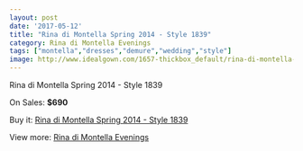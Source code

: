 ```yaml
---
layout: post
date: '2017-05-12'
title: "Rina di Montella Spring 2014 - Style 1839"
category: Rina di Montella Evenings
tags: ["montella","dresses","demure","wedding","style"]
image: http://www.idealgown.com/1657-thickbox_default/rina-di-montella-spring-2014-style-1839.jpg
---
```

Rina di Montella Spring 2014 - Style 1839

On Sales: **$690**
<a href="https://www.idealgown.com/en/rina-di-montella-evenings/767-rina-di-montella-spring-2014-style-1839.html"><amp-img layout="responsive" width="600" height="600" src="//www.idealgown.com/1657-thickbox_default/rina-di-montella-spring-2014-style-1839.jpg" alt="Rina di Montella Spring 2014 - Style 1839 0" /></a>
<a href="https://www.idealgown.com/en/rina-di-montella-evenings/767-rina-di-montella-spring-2014-style-1839.html"><amp-img layout="responsive" width="600" height="600" src="//www.idealgown.com/1659-thickbox_default/rina-di-montella-spring-2014-style-1839.jpg" alt="Rina di Montella Spring 2014 - Style 1839 1" /></a>
<a href="https://www.idealgown.com/en/rina-di-montella-evenings/767-rina-di-montella-spring-2014-style-1839.html"><amp-img layout="responsive" width="600" height="600" src="//www.idealgown.com/1658-thickbox_default/rina-di-montella-spring-2014-style-1839.jpg" alt="Rina di Montella Spring 2014 - Style 1839 2" /></a>

Buy it: [Rina di Montella Spring 2014 - Style 1839](https://www.idealgown.com/en/rina-di-montella-evenings/767-rina-di-montella-spring-2014-style-1839.html "Rina di Montella Spring 2014 - Style 1839")

View more: [Rina di Montella Evenings](https://www.idealgown.com/en/10-rina-di-montella-evenings "Rina di Montella Evenings")
